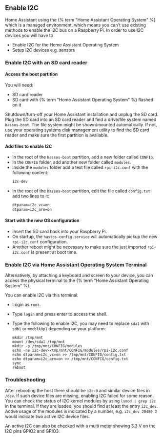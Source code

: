 ## Enable I2C

Home Assistant using the {% term "Home Assistant Operating System" %} which is a managed environment, which means you can't use existing methods to enable the I2C bus on a Raspberry Pi. In order to use I2C devices you will have to 
- Enable I2C for the Home Assistant Operating System 
- Setup I2C devices e.g. sensors

### Enable I2C with an SD card reader

#### Access the boot partition

You will need:
- SD card reader
- SD card with {% term "Home Assistant Operating System" %} flashed on it

Shutdown/turn-off your Home Assistant installation and unplug the SD card.
Plug the SD card into an SD card reader and find a drive/file system named
`hassos-boot`. The file system might be shown/mounted automatically. If not,
use your operating systems disk management utility to find the SD card reader
and make sure the first partition is available.

#### Add files to enable I2C

- In the root of the `hassos-boot` partition, add a new folder called `CONFIG`.
- In the `CONFIG` folder, add another new folder called `modules`.
- Inside the `modules` folder add a text file called `rpi-i2c.conf` with the following content:
  ```txt
  i2c-dev
  ```
- In the root of the `hassos-boot` partition, edit the file called `config.txt` add two lines
  to it:
  ```txt
  dtparam=i2c_vc=on
  dtparam=i2c_arm=on
  ```

#### Start with the new OS configuration

- Insert the SD card back into your Raspberry Pi.
- On startup, the `hassos-config.service` will automatically pickup the new
  `rpi-i2c.conf` configuration.
- Another reboot might be necessary to make sure the just imported `rpi-i2c.conf` is
  present at boot time.

### Enable I2C via Home Assistant Operating System Terminal

Alternatively, by attaching a keyboard and screen to your device, you can access the physical terminal to the {% term "Home Assistant Operating System" %}.

You can enable I2C via this terminal:

- Login as `root`.
- Type `login` and press enter to access the shell.
- Type the following to enable I2C, you may need to replace `sda1` with `sdb1` or `mmcblk0p1` depending on your platform:

  ```shell
  mkdir /tmp/mnt
  mount /dev/sda1 /tmp/mnt
  mkdir -p /tmp/mnt/CONFIG/modules
  echo -ne i2c-dev>/tmp/mnt/CONFIG/modules/rpi-i2c.conf
  echo dtparam=i2c_vc=on >> /tmp/mnt/CONFIG/config.txt
  echo dtparam=i2c_arm=on >> /tmp/mnt/CONFIG/config.txt
  sync
  reboot
  ```
### Troubleshooting

After rebooting the host there should be `i2c-0` and similar device files in `/dev`. If such device files are missing, enabling I2C failed for some reason. You can check the status of I2C kernel modules by using `lsmod | grep i2c` in the terminal. If they are loaded, you should find at least the entry `i2c_dev`. Active usage of the modules is indicated by a number, e.g. `i2c_dev 20480 2` would indicate two active I2C device files.

An active I2C can also be checked with a multi meter showing 3.3 V on the I2C pins GPIO2 and GPIO3. 
  
